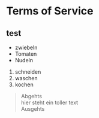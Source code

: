 # Terms of Service



## test

* zwiebeln
* Tomaten
* Nudeln

1. schneiden
2. waschen
3. kochen

> Abgehts  
> hier steht ein toller text  
> Ausgehts


